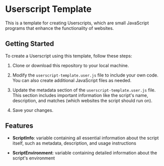 # Userscript Template

This is a template for creating Userscripts, which are small JavaScript programs that enhance the functionality of websites.


## Getting Started

To create a Userscript using this template, follow these steps:

1. Clone or download this repository to your local machine.

2. Modify the `userscript-template.user.js` file to include your own code. You can also create additional JavaScript files as needed.

3. Update the metadata section of the `userscript-template.user.js` file. This section includes important information like the script's name, description, and matches (which websites the script should run on).

4. Save your changes.



## Features
- **ScriptInfo**: variable containing all essential information about the script itself, such as metadata, description, and usage instructions

- **ScriptEnvironment**: variable containing detailed information about the script's environment
